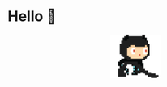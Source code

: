 # Hello 👋
<p align="center">
  <img src="https://raw.githubusercontent.com/Nightmare99/nightmare99/master/img/github.gif" width=100>
  <br><br>
  <samp>
    
  </samp>
</p>
<!--
**Nightmare99/nightmare99** is a ✨ _special_ ✨ repository because its `README.md` (this file) appears on your GitHub profile.

Here are some ideas to get you started:

- 🔭 I’m currently working on ...
- 🌱 I’m currently learning ...
- 👯 I’m looking to collaborate on ...
- 🤔 I’m looking for help with ...
- 💬 Ask me about ...
- 📫 How to reach me: ...
- 😄 Pronouns: ...
- ⚡ Fun fact: ...
-->
